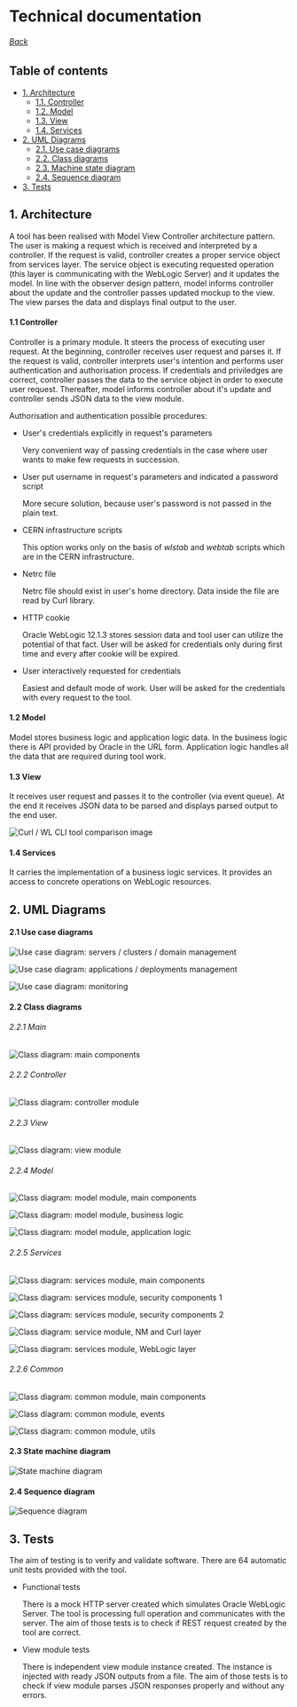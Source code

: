 # Technical documentation

###### [Back](README.md)

## Table of contents

* [1. Architecture](#1-architecture)
  * [1.1. Controller](#11-controller)
  * [1.2. Model](#12-model)
  * [1.3. View](#13-view)
  * [1.4. Services](#14-services)
* [2. UML Diagrams](#2-uml-diagrams)
  * [2.1. Use case diagrams](#21-use-case-diagrams)
  * [2.2. Class diagrams](#22-class-diagrams)
  * [2.3. Machine state diagram](#23-machine-state-diagram)
  * [2.4. Sequence diagram](#24-sequence-diagram)
* [3. Tests](#3-tests)

## 1. Architecture

A tool has been realised with Model View Controller architecture pattern. The user is making a request which is received and interpreted by a controller. If the request is valid, controller creates a proper service object from services layer. The service object is executing requested operation (this layer is communicating with the WebLogic Server) and it updates the model. In line with the observer design pattern, model informs controller about the update and the controller passes updated mockup to the view. The view parses the data and displays final output to the user.

#### 1.1 Controller

Controller is a primary module. It steers the process of executing user request. At the beginning, controller receives user request and parses it. If the request is valid, controller interprets user's intention and performs user authentication and authorisation process. If credentials and priviledges are correct, controller passes the data to the service object in order to execute user request. Thereafter, model informs controller about it's update and controller sends JSON data to the view module.

Authorisation and authentication possible procedures:
- User's credentials explicitly in request's parameters
  
  Very convenient way of passing credentials in the case where user wants to make few requests in succession.
- User put username in request's parameters and indicated a password script
  
  More secure solution, because user's password is not passed in the plain text.
- CERN infrastructure scripts
  
  This option works only on the basis of *wlstab* and *webtab* scripts which are in the CERN infrastructure.
- Netrc file
  
  Netrc file should exist in user's home directory. Data inside the file are read by Curl library.
- HTTP cookie
  
  Oracle WebLogic 12.1.3 stores session data and tool user can utilize the potential of that fact. User will be asked for credentials only during first time and every after cookie will be expired.
- User interactively requested for credentials
  
  Easiest and default mode of work. User will be asked for the credentials with every request to the tool.


#### 1.2 Model

Model stores business logic and application logic data. In the business logic there is API provided by Oracle in the URL form. Application logic handles all the data that are required during tool work.

#### 1.3 View

It receives user request and passes it to the controller (via event queue). At the end it receives JSON data to be parsed and displays parsed output to the end user.

![Curl / WL CLI tool comparison image](wls_rest/docs/img/comparison.png?raw=true "Comparison of the Curl and the CLI Tool.")

#### 1.4 Services

It carries the implementation of a business logic services. It provides an access to concrete operations on WebLogic resources.

## 2. UML Diagrams

#### 2.1 Use case diagrams

![Use case diagram: servers / clusters / domain management](wls_rest/docs/img/diagrams/use_case/diagram_servers.png?raw=true "Use case diagram: servers / clusters / domain management")

![Use case diagram: applications / deployments management](wls_rest/docs/img/diagrams/use_case/diagram_apps.png?raw=true "Use case diagram: applications / deployments management")

![Use case diagram: monitoring](wls_rest/docs/img/diagrams/use_case/diagram_monit.png?raw=true "Use case diagram: monitoring")

#### 2.2 Class diagrams

###### 2.2.1 Main

![Class diagram: main components](wls_rest/docs/img/diagrams/class/class_diagram_main.png?raw=true "Class diagram: main components")

###### 2.2.2 Controller

![Class diagram: controller module](wls_rest/docs/img/diagrams/class/controller/class_diagram_controller.png?raw=true "Class diagram: controller module")

###### 2.2.3 View

![Class diagram: view module](wls_rest/docs/img/diagrams/class/view/class_diagram_view.png?raw=true "Class diagram: view module")

###### 2.2.4 Model

![Class diagram: model module, main components](wls_rest/docs/img/diagrams/class/model/class_diagram_model_main.png?raw=true "Class diagram: model module, main components")

![Class diagram: model module, business logic](wls_rest/docs/img/diagrams/class/model/class_diagram_model_bl.png?raw=true "Class diagram: model module, business logic")

![Class diagram: model module, application logic](wls_rest/docs/img/diagrams/class/model/class_diagram_model_al.png?raw=true "Class diagram: model module, application logic")

###### 2.2.5 Services

![Class diagram: services module, main components](wls_rest/docs/img/diagrams/class/service/class_diagram_service_main.png?raw=true "Class diagram: services module, main components")

![Class diagram: services module, security components 1](wls_rest/docs/img/diagrams/class/service/class_diagram_service_sec1.png?raw=true "Class diagram: services module, security components 1")

![Class diagram: services module, security components 2](wls_rest/docs/img/diagrams/class/service/class_diagram_service_sec2.png?raw=true "Class diagram: services module, security components 2")

![Class diagram: service module, NM and Curl layer](wls_rest/docs/img/diagrams/class/service/class_diagram_service_nm_curl.png?raw=true "Class diagram: service module, NM and Curl layer")

![Class diagram: services module, WebLogic layer](wls_rest/docs/img/diagrams/class/service/class_diagram_service_wl.png?raw=true "Class diagram: services module, WebLogic layer")

###### 2.2.6 Common

![Class diagram: common module, main components](wls_rest/docs/img/diagrams/class/common/class_diagram_common_main.png?raw=true "Class diagram: common module, main components")

![Class diagram: common module, events](wls_rest/docs/img/diagrams/class/common/class_diagram_common_ev.png?raw=true "Class diagram: common module, events")

![Class diagram: common module, utils](wls_rest/docs/img/diagrams/class/common/class_diagram_common_ut.png?raw=true "Class diagram: common module, utils")

#### 2.3 State machine diagram

![State machine diagram](wls_rest/docs/img/diagrams/state/diagram.png?raw=true "State machine diagram")

#### 2.4 Sequence diagram

![Sequence diagram](wls_rest/docs/img/diagrams/sequence/diagram.png?raw=true "Sequence diagram")

## 3. Tests

The aim of testing is to verify and validate software. There are 64 automatic unit tests provided with the tool. 

- Functional tests
  
  There is a mock HTTP server created which simulates Oracle WebLogic Server. The tool is processing full operation and communicates with the server. The aim of those tests is to check if REST request created by the tool are correct.

- View module tests
  
  There is independent view module instance created. The instance is injected with ready JSON outputs from a file. The aim of those tests is to check if view module parses JSON responses properly and without any errors.
